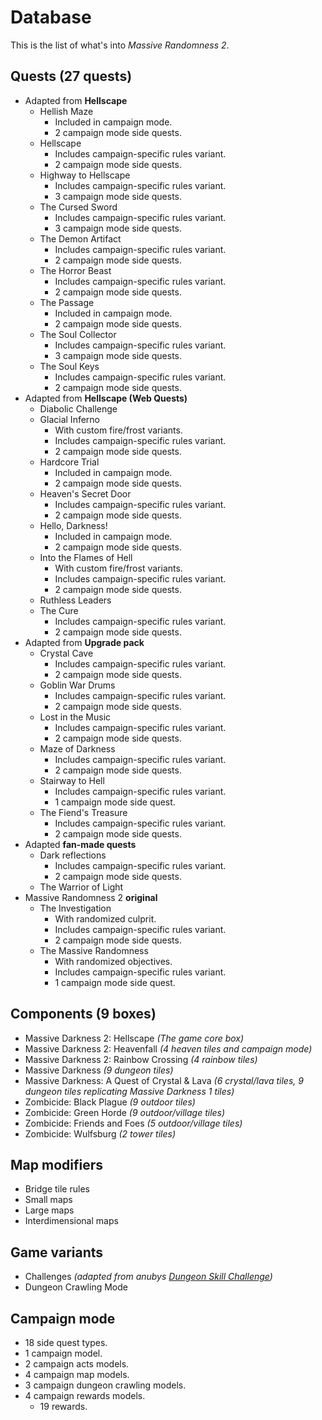 # Database

This is the list of what's into _Massive Randomness 2_.

## Quests (27 quests)

 * Adapted from **Hellscape**
   * Hellish Maze
     *  Included in campaign mode.
     *  2 campaign mode side quests.
   * Hellscape
     *  Includes campaign-specific rules variant.
     *  2 campaign mode side quests.
   * Highway to Hellscape
     *  Includes campaign-specific rules variant.
     *  3 campaign mode side quests.
   * The Cursed Sword
     *  Includes campaign-specific rules variant.
     *  3 campaign mode side quests.
   * The Demon Artifact
     *  Includes campaign-specific rules variant.
     *  2 campaign mode side quests.
   * The Horror Beast
     *  Includes campaign-specific rules variant.
     *  2 campaign mode side quests.
   * The Passage
     *  Included in campaign mode.
     *  2 campaign mode side quests.
   * The Soul Collector
     *  Includes campaign-specific rules variant.
     *  3 campaign mode side quests.
   * The Soul Keys
     *  Includes campaign-specific rules variant.
     *  2 campaign mode side quests.
 * Adapted from **Hellscape (Web Quests)**
   * Diabolic Challenge
   * Glacial Inferno
     *  With custom fire/frost variants.
     *  Includes campaign-specific rules variant.
     *  2 campaign mode side quests.
   * Hardcore Trial
     *  Included in campaign mode.
     *  2 campaign mode side quests.
   * Heaven's Secret Door
     *  Includes campaign-specific rules variant.
     *  2 campaign mode side quests.
   * Hello, Darkness!
     *  Included in campaign mode.
     *  2 campaign mode side quests.
   * Into the Flames of Hell
     *  With custom fire/frost variants.
     *  Includes campaign-specific rules variant.
     *  2 campaign mode side quests.
   * Ruthless Leaders
   * The Cure
     *  Includes campaign-specific rules variant.
     *  2 campaign mode side quests.
 * Adapted from **Upgrade pack**
   * Crystal Cave
     *  Includes campaign-specific rules variant.
     *  2 campaign mode side quests.
   * Goblin War Drums
     *  Includes campaign-specific rules variant.
     *  2 campaign mode side quests.
   * Lost in the Music
     *  Includes campaign-specific rules variant.
     *  2 campaign mode side quests.
   * Maze of Darkness
     *  Includes campaign-specific rules variant.
     *  2 campaign mode side quests.
   * Stairway to Hell
     *  Includes campaign-specific rules variant.
     *  1 campaign mode side quest.
   * The Fiend's Treasure
     *  Includes campaign-specific rules variant.
     *  2 campaign mode side quests.
 * Adapted **fan-made quests**
   * Dark reflections
     *  Includes campaign-specific rules variant.
     *  2 campaign mode side quests.
   * The Warrior of Light
 * Massive Randomness 2 **original**
   * The Investigation
     *  With randomized culprit.
     *  Includes campaign-specific rules variant.
     *  2 campaign mode side quests.
   * The Massive Randomness
     *  With randomized objectives.
     *  Includes campaign-specific rules variant.
     *  1 campaign mode side quest.

## Components (9 boxes)

 * Massive Darkness 2: Hellscape _(The game core box)_
 * Massive Darkness 2: Heavenfall _(4 heaven tiles and campaign mode)_
 * Massive Darkness 2: Rainbow Crossing _(4 rainbow tiles)_
 * Massive Darkness _(9 dungeon tiles)_
 * Massive Darkness: A Quest of Crystal & Lava _(6 crystal/lava tiles, 9 dungeon tiles replicating Massive Darkness 1 tiles)_
 * Zombicide: Black Plague _(9 outdoor tiles)_
 * Zombicide: Green Horde _(9 outdoor/village tiles)_
 * Zombicide: Friends and Foes _(5 outdoor/village tiles)_
 * Zombicide: Wulfsburg _(2 tower tiles)_

## Map modifiers

 * Bridge tile rules
 * Small maps
 * Large maps
 * Interdimensional maps

## Game variants

 * Challenges _(adapted from anubys [Dungeon Skill Challenge](https://boardgamegeek.com/filepage/245223/dungeon-skills-challenge))_
 * Dungeon Crawling Mode

## Campaign mode

 * 18 side quest types.
 * 1 campaign model.
 * 2 campaign acts models.
 * 4 campaign map models.
 * 3 campaign dungeon crawling models.
 * 4 campaign rewards models.
   * 19 rewards.
